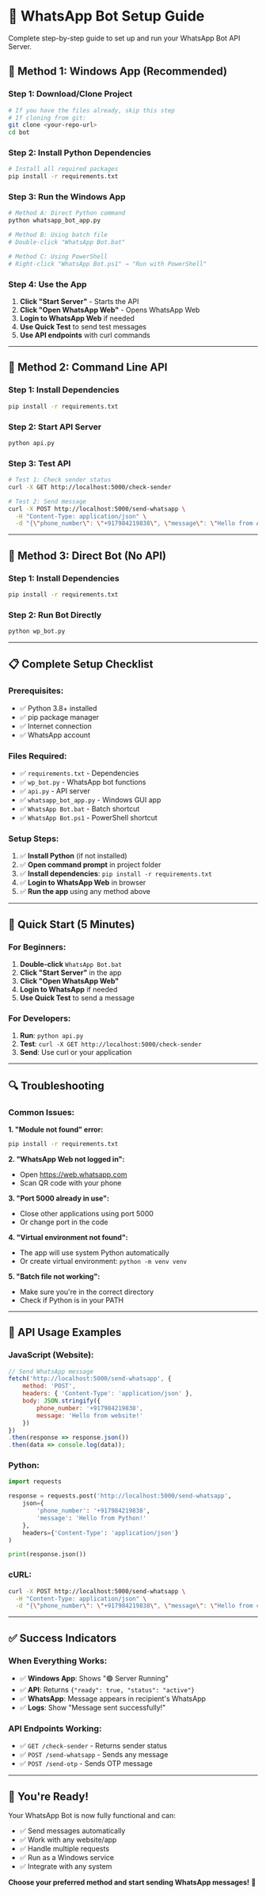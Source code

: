 # 📱 WhatsApp Bot Setup Guide

Complete step-by-step guide to set up and run your WhatsApp Bot API Server.

## 🚀 **Method 1: Windows App (Recommended)**

### **Step 1: Download/Clone Project**
```bash
# If you have the files already, skip this step
# If cloning from git:
git clone <your-repo-url>
cd bot
```

### **Step 2: Install Python Dependencies**
```bash
# Install all required packages
pip install -r requirements.txt
```

### **Step 3: Run the Windows App**
```bash
# Method A: Direct Python command
python whatsapp_bot_app.py

# Method B: Using batch file
# Double-click "WhatsApp Bot.bat"

# Method C: Using PowerShell
# Right-click "WhatsApp Bot.ps1" → "Run with PowerShell"
```

### **Step 4: Use the App**
1. **Click "Start Server"** - Starts the API
2. **Click "Open WhatsApp Web"** - Opens WhatsApp Web
3. **Login to WhatsApp Web** if needed
4. **Use Quick Test** to send test messages
5. **Use API endpoints** with curl commands

---

## 🔧 **Method 2: Command Line API**

### **Step 1: Install Dependencies**
```bash
pip install -r requirements.txt
```

### **Step 2: Start API Server**
```bash
python api.py
```

### **Step 3: Test API**
```bash
# Test 1: Check sender status
curl -X GET http://localhost:5000/check-sender

# Test 2: Send message
curl -X POST http://localhost:5000/send-whatsapp \
  -H "Content-Type: application/json" \
  -d "{\"phone_number\": \"+917984219838\", \"message\": \"Hello from API!\"}"
```

---

## 🤖 **Method 3: Direct Bot (No API)**

### **Step 1: Install Dependencies**
```bash
pip install -r requirements.txt
```

### **Step 2: Run Bot Directly**
```bash
python wp_bot.py
```

---

## 📋 **Complete Setup Checklist**

### **Prerequisites:**
- ✅ Python 3.8+ installed
- ✅ pip package manager
- ✅ Internet connection
- ✅ WhatsApp account

### **Files Required:**
- ✅ `requirements.txt` - Dependencies
- ✅ `wp_bot.py` - WhatsApp bot functions
- ✅ `api.py` - API server
- ✅ `whatsapp_bot_app.py` - Windows GUI app
- ✅ `WhatsApp Bot.bat` - Batch shortcut
- ✅ `WhatsApp Bot.ps1` - PowerShell shortcut

### **Setup Steps:**
1. ✅ **Install Python** (if not installed)
2. ✅ **Open command prompt** in project folder
3. ✅ **Install dependencies**: `pip install -r requirements.txt`
4. ✅ **Login to WhatsApp Web** in browser
5. ✅ **Run the app** using any method above

---

## 🎯 **Quick Start (5 Minutes)**

### **For Beginners:**
1. **Double-click** `WhatsApp Bot.bat`
2. **Click "Start Server"** in the app
3. **Click "Open WhatsApp Web"**
4. **Login to WhatsApp** if needed
5. **Use Quick Test** to send a message

### **For Developers:**
1. **Run**: `python api.py`
2. **Test**: `curl -X GET http://localhost:5000/check-sender`
3. **Send**: Use curl or your application

---

## 🔍 **Troubleshooting**

### **Common Issues:**

**1. "Module not found" error:**
```bash
pip install -r requirements.txt
```

**2. "WhatsApp Web not logged in":**
- Open https://web.whatsapp.com
- Scan QR code with your phone

**3. "Port 5000 already in use":**
- Close other applications using port 5000
- Or change port in the code

**4. "Virtual environment not found":**
- The app will use system Python automatically
- Or create virtual environment: `python -m venv venv`

**5. "Batch file not working":**
- Make sure you're in the correct directory
- Check if Python is in your PATH

---

## 📱 **API Usage Examples**

### **JavaScript (Website):**
```javascript
// Send WhatsApp message
fetch('http://localhost:5000/send-whatsapp', {
    method: 'POST',
    headers: { 'Content-Type': 'application/json' },
    body: JSON.stringify({
        phone_number: '+917984219838',
        message: 'Hello from website!'
    })
})
.then(response => response.json())
.then(data => console.log(data));
```

### **Python:**
```python
import requests

response = requests.post('http://localhost:5000/send-whatsapp', 
    json={
        'phone_number': '+917984219838',
        'message': 'Hello from Python!'
    },
    headers={'Content-Type': 'application/json'}
)

print(response.json())
```

### **cURL:**
```bash
curl -X POST http://localhost:5000/send-whatsapp \
  -H "Content-Type: application/json" \
  -d "{\"phone_number\": \"+917984219838\", \"message\": \"Hello from cURL!\"}"
```

---

## ✅ **Success Indicators**

### **When Everything Works:**
- ✅ **Windows App**: Shows "🟢 Server Running"
- ✅ **API**: Returns `{"ready": true, "status": "active"}`
- ✅ **WhatsApp**: Message appears in recipient's WhatsApp
- ✅ **Logs**: Show "Message sent successfully!"

### **API Endpoints Working:**
- ✅ `GET /check-sender` - Returns sender status
- ✅ `POST /send-whatsapp` - Sends any message
- ✅ `POST /send-otp` - Sends OTP message

---

## 🎉 **You're Ready!**

Your WhatsApp Bot is now fully functional and can:
- ✅ Send messages automatically
- ✅ Work with any website/app
- ✅ Handle multiple requests
- ✅ Run as a Windows service
- ✅ Integrate with any system

**Choose your preferred method and start sending WhatsApp messages!** 🚀 